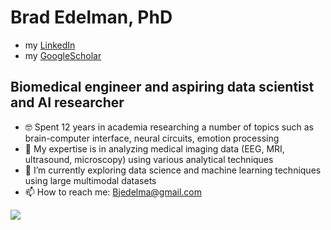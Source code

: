 # Brad Edelman, PhD

- my [LinkedIn](https://www.linkedin.com/in/bradley-edelman-583b6122/)
- my [GoogleScholar](https://scholar.google.com/citations?user=MmlZKs0AAAAJ&hl=en&oi=ao)

## Biomedical engineer and aspiring data scientist and AI researcher

- 🤓 Spent 12 years in academia researching a number of topics such as brain-computer interface, neural circuits, emotion processing
- 🔭 My expertise is in analyzing medical imaging data (EEG, MRI, ultrasound, microscopy) using various analytical techniques
- 🌱 I’m currently exploring data science and machine learning techniques using large multimodal datasets
- 📫 How to reach me: Bjedelma@gmail.com

![](https://komarev.com/ghpvc/?username=BradleyEdelman&color=blue)
